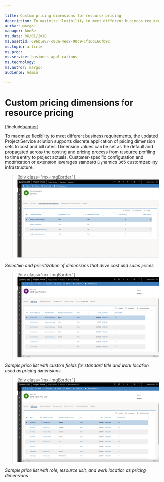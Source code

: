 ```yaml
---

title: Custom pricing dimensions for resource pricing
description: To maximize flexibility to meet different business requirements, the updated Project Service solution supports discrete application of pricing dimension sets to cost and bill rates.
author: MargoC
manager: AnnBe
ms.date: 06/01/2018
ms.assetid: 696b1e87-c83a-4ed2-90c9-cf16b1667b9c
ms.topic: article
ms.prod: 
ms.service: business-applications
ms.technology: 
ms.author: margoc
audience: Admin

---
```

#  Custom pricing dimensions for resource pricing




[!include[banner](../../includes/banner.md)]

To maximize flexibility to meet different business requirements, the updated
Project Service solution supports discrete application of pricing dimension sets
to cost and bill rates. Dimension values can be set as the default and
propagated across the costing and pricing process from resource profiling to
time entry to project actuals. Customer-specific configuration and modification
or extension leverages standard Dynamics 365 customizability infrastructure.

> [!div class="mx-imgBorder"] 
> ![Screen showing amount-based pricing dimensions](media/custom-pricing-dimensions-resource-pricing-1.png "Screen showing amount-based pricing dimensions")



*Selection and prioritization of dimensions that drive cost and sales prices*

> [!div class="mx-imgBorder"] 
> ![Screen showing cost price list with resourcing and standard title dimensions](media/custom-pricing-dimensions-resource-pricing-2.png "Screen showing cost price list with resourcing and standard title dimensions")

*Sample price list with custom fields for standard title and work location used
as pricing dimensions*

> [!div class="mx-imgBorder"] 
> ![Screen showing sales price list with role dimension](media/custom-pricing-dimensions-resource-pricing-3.png "Screen showing sales price list with role dimension")

*Sample price list with role, resource unit, and work location as pricing
dimensions*
